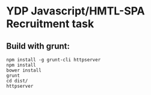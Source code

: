 # YDP Javascript/HMTL-SPA Recruitment task #
 
## Build with grunt: ##
    npm install -g grunt-cli httpserver
    npm install
    bower install
    grunt
    cd dist/
    httpserver

